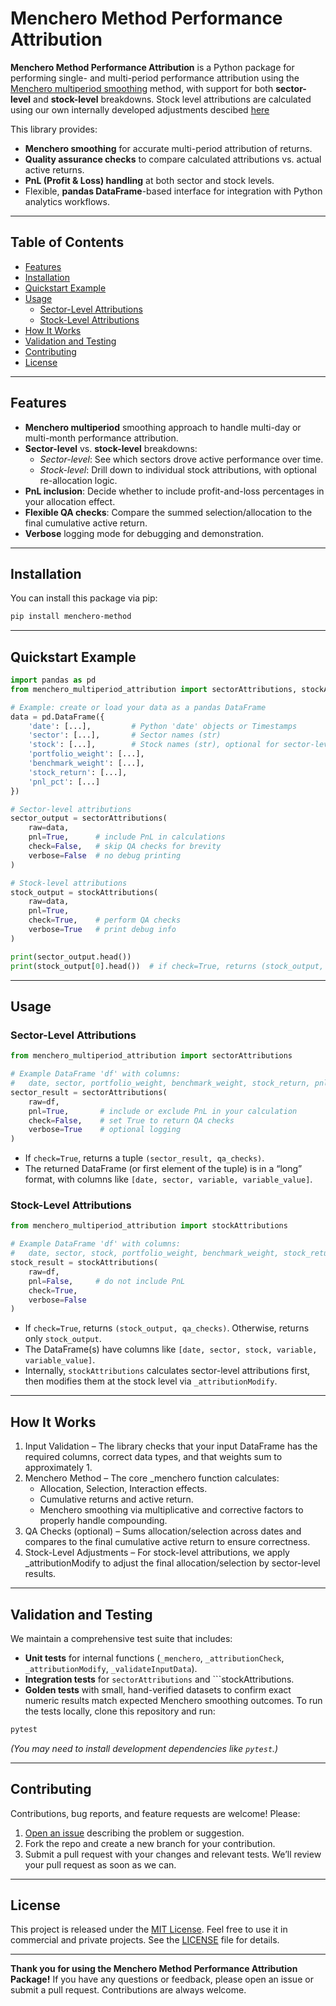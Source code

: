 # Menchero Method Performance Attribution

**Menchero Method Performance Attribution** is a Python package for performing single- and multi-period performance attribution using the [Menchero multiperiod smoothing](https://papers.ssrn.com/sol3/papers.cfm?abstract_id=574762) method, with support for both **sector-level** and **stock-level** breakdowns. Stock level attributions are calculated using our own internally developed adjustments descibed [here](https://www.differential.co.za/stock-level-extensions-to-mencheros-method-for-portfolio-attributions/)

This library provides:
- **Menchero smoothing** for accurate multi-period attribution of returns.
- **Quality assurance checks** to compare calculated attributions vs. actual active returns.
- **PnL (Profit & Loss) handling** at both sector and stock levels.
- Flexible, **pandas DataFrame**-based interface for integration with Python analytics workflows.

---

## Table of Contents

- [Features](#features)  
- [Installation](#installation)  
- [Quickstart Example](#quickstart-example)  
- [Usage](#usage)  
  - [Sector-Level Attributions](#sector-level-attributions)  
  - [Stock-Level Attributions](#stock-level-attributions)  
- [How It Works](#how-it-works)  
- [Validation and Testing](#validation-and-testing)  
- [Contributing](#contributing)  
- [License](#license)  

---

## Features

- **Menchero multiperiod** smoothing approach to handle multi-day or multi-month performance attribution.  
- **Sector-level** vs. **stock-level** breakdowns:  
  - *Sector-level*: See which sectors drove active performance over time.  
  - *Stock-level*: Drill down to individual stock attributions, with optional re-allocation logic.  
- **PnL inclusion**: Decide whether to include profit-and-loss percentages in your allocation effect.  
- **Flexible QA checks**: Compare the summed selection/allocation to the final cumulative active return.  
- **Verbose** logging mode for debugging and demonstration.  

---

## Installation

You can install this package via pip:

```bash
pip install menchero-method
```

---

## Quickstart Example

```python
import pandas as pd
from menchero_multiperiod_attribution import sectorAttributions, stockAttributions

# Example: create or load your data as a pandas DataFrame
data = pd.DataFrame({
    'date': [...],         # Python 'date' objects or Timestamps
    'sector': [...],       # Sector names (str)
    'stock': [...],        # Stock names (str), optional for sector-level
    'portfolio_weight': [...],
    'benchmark_weight': [...],
    'stock_return': [...],
    'pnl_pct': [...]
})

# Sector-level attributions
sector_output = sectorAttributions(
    raw=data, 
    pnl=True,      # include PnL in calculations
    check=False,   # skip QA checks for brevity
    verbose=False  # no debug printing
)

# Stock-level attributions
stock_output = stockAttributions(
    raw=data, 
    pnl=True,
    check=True,    # perform QA checks 
    verbose=True   # print debug info
)

print(sector_output.head())
print(stock_output[0].head())  # if check=True, returns (stock_output, qa_checks)
```

---

## Usage

### Sector-Level Attributions

```python
from menchero_multiperiod_attribution import sectorAttributions

# Example DataFrame 'df' with columns: 
#   date, sector, portfolio_weight, benchmark_weight, stock_return, pnl_pct
sector_result = sectorAttributions(
    raw=df,
    pnl=True,       # include or exclude PnL in your calculation
    check=False,    # set True to return QA checks
    verbose=True    # optional logging
)
```

- If ```check=True```, returns a tuple ```(sector_result, qa_checks)```.
- The returned DataFrame (or first element of the tuple) is in a “long” format, with columns like ```[date, sector, variable, variable_value]```.

### Stock-Level Attributions

```python
from menchero_multiperiod_attribution import stockAttributions

# Example DataFrame 'df' with columns: 
#   date, sector, stock, portfolio_weight, benchmark_weight, stock_return, pnl_pct
stock_result = stockAttributions(
    raw=df,
    pnl=False,     # do not include PnL
    check=True,
    verbose=False
)
```

- If ```check=True```, returns ```(stock_output, qa_checks)```. Otherwise, returns only ```stock_output```.
- The DataFrame(s) have columns like ```[date, sector, stock, variable, variable_value]```.
- Internally, ```stockAttributions``` calculates sector-level attributions first, then modifies them at the stock level via ```_attributionModify```.

---

## How It Works

1) Input Validation – The library checks that your input DataFrame has the required columns, correct data types, and that weights sum to approximately 1.
2) Menchero Method – The core _menchero function calculates:
    - Allocation, Selection, Interaction effects.
    - Cumulative returns and active return.
    - Menchero smoothing via multiplicative and corrective factors to properly handle compounding.
3) QA Checks (optional) – Sums allocation/selection across dates and compares to the final cumulative active return to ensure correctness.
4) Stock-Level Adjustments – For stock-level attributions, we apply _attributionModify to adjust the final allocation/selection by sector-level results.

---

## Validation and Testing

We maintain a comprehensive test suite that includes:

- **Unit tests** for internal functions (```_menchero```, ```_attributionCheck```, ```_attributionModify```, ```_validateInputData```).
- **Integration tests** for ```sectorAttributions``` and ```stockAttributions.
- **Golden tests** with small, hand-verified datasets to confirm exact numeric results match expected Menchero smoothing outcomes.
To run the tests locally, clone this repository and run:

```python
pytest
```

*(You may need to install development dependencies like ```pytest```.)*

---

## Contributing

Contributions, bug reports, and feature requests are welcome! Please:

1) [Open an issue](https://github.com/differentialcapital/menchero-multiperiod-attributions/issues) describing the problem or suggestion.
2) Fork the repo and create a new branch for your contribution.
3) Submit a pull request with your changes and relevant tests.
We’ll review your pull request as soon as we can.

---

## License

This project is released under the [MIT License](https://opensource.org/license/MIT). Feel free to use it in commercial and private projects. See the [LICENSE](https://github.com/differentialcapital/dev-menchero-smoothing/blob/main/LICENSE) file for details.

---

**Thank you for using the Menchero Method Performance Attribution Package!** If you have any questions or feedback, please open an issue or submit a pull request. Contributions are always welcome.
